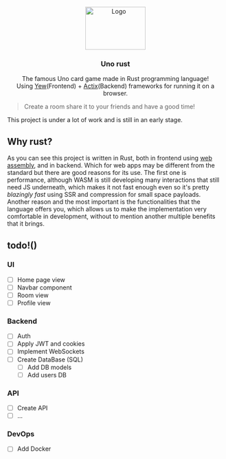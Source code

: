 <br />
<div align="center">
  <a href="https://github.com/othneildrew/Best-README-Template">
    <img src="https://user-images.githubusercontent.com/72028266/205465535-beeedf0b-24fb-4c88-9c53-c8312c332b55.png" alt="Logo" width="140" height="100">
  </a>

  <h3 align="center">Uno rust</h3>

  <p align="center">
    The famous Uno card game made in Rust programming language!
    <br>
    Using <a href="https://yew.rs/">Yew</a>(Frontend) + <a href="https://actix.rs/">Actix</a>(Backend) frameworks for running it on a browser.   

  </p>
</div>



> Create a room share it to your friends and have a good time! 

This project is under a lot of work and is still in an early stage.
## Why rust?

As you can see this project is written in Rust, both in frontend using [web assembly](https://webassembly.org/), and in backend. Which for web apps may be different from the standard but there are good reasons for its use. The first one is performance, although WASM is still developing many interactions that still need JS underneath, which makes it not fast enough even so it's pretty *blazingly fast* using SSR and compression for small space payloads. Another reason and the most important is the functionalities that the language offers you, which allows us to make the implementation very comfortable in development, without to mention another multiple benefits that it brings.

## todo!()

### UI

- [ ] Home page view
- [ ] Navbar component
- [ ] Room view
- [ ] Profile view

### Backend

- [ ] Auth
- [ ] Apply JWT and cookies
- [ ] Implement WebSockets
- [ ] Create DataBase (SQL)
    - [ ] Add DB models
    - [ ] Add users DB
### API

- [ ] Create API
- [ ] ...

### DevOps

- [ ] Add Docker
